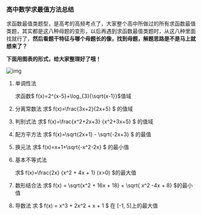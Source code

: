 ### 高中数学求最值方法总结

求函数最值类题型，是高考的高频考点了，大家整个高中所做过的所有求函数最值类题，其实都是这八种母题的变形，以后再遇到求函数最值类题时，从这八种里面找就行了，**然后看题干特征与哪个母题长的像，找到母题，解题思路是不是马上就想来了？**

**下面用图表的形式，给大家整理好了哦！**

![img](https://picx.zhimg.com/80/v2-d26b75755eb2825244a38b745daa6772_1440w.webp?source=2c26e567)

1. 单调性法

   求函数$ f(x)=2^{x-5}+\log_{3}{\sqrt{x-1}}$值域
   
   
   
   



2. 分离常数法
   求$ f(x)=\frac{3x+2}{2x+5} $   的值域

   



3. 判别式法
   求$ f(x)=\frac{x^2+2x+3} {x^2+3x+5} $   的值域





4. 配方平方法
   求$ f(x)=\sqrt{2x+1} - \sqrt{-2x+3} $  的最值





5. 换元法
   求$ f(x)=x+1+\sqrt{-x^2-2x} $   的最小值



6. 基本不等式法

   求$ f(x)=\frac{2x} {x^2 + 4x + 1} (x>0) $的最大值

   



7. 数形结合法
   求$ f(x) = \sqrt{x^2 + 16x + 18} + \sqrt{ x^2 -4x + 8} $的最小值





8. 导数法
   求 $ f(x) = x^3 + 2x^2 + x + 1 $ 在 [-1, 5]上的最大值

   











